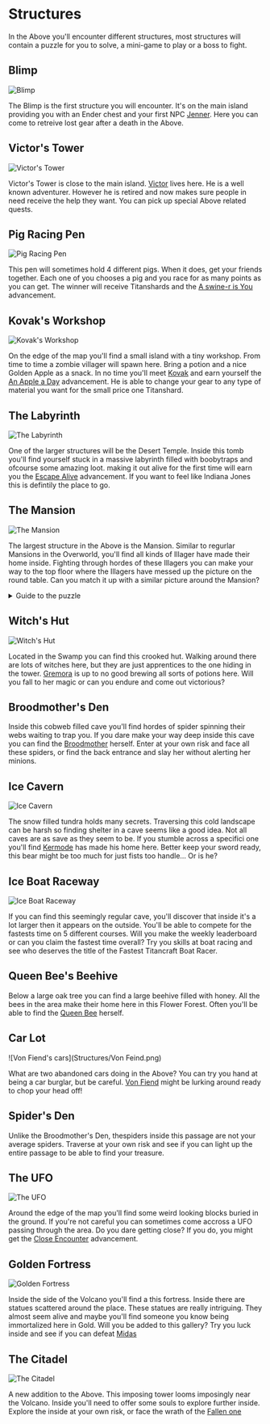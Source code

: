 # Structures

In the Above you'll encounter different structures, most structures will contain a puzzle for you to solve, a mini-game to play or a boss to fight.

## Blimp

![Blimp](Structures/Blimp.png)

The Blimp is the first structure you will encounter. It's on the main island providing you with an Ender chest and your first NPC [Jenner](bosses.md#jenner). Here you can come to retreive lost gear after a death in the Above.

## Victor's Tower

![Victor's Tower](Structures/Victor.png)

Victor's Tower is close to the main island. [Victor](bosses.md#Victor) lives here. He is a well known adventurer. However he is retired and now makes sure people in need receive the help they want. You can pick up special Above related quests.

## Pig Racing Pen

![Pig Racing Pen](Structures/Pig_Race.png)

This pen will sometimes hold 4 different pigs. When it does, get your friends together. Each one of you chooses a pig and you race for as many points as you can get. The winner will receive Titanshards and the [A swine-r is You](advancements.md#a-swine-r-is-you) advancement.

## Kovak's Workshop

![Kovak's Workshop](Structures/Kovak.png)

On the edge of the map you'll find a small island with a tiny workshop. From time to time a zombie villager will spawn here. Bring a potion and a nice Golden Apple as a snack. In no time you'll meet [Kovak](bosses.md#kovak) and earn yourself the [An Apple a Day](advancements.md#an-apple-a-day) advancement. He is able to change your gear to any type of material you want for the small price one Titanshard.

## The Labyrinth

![The Labyrinth](Structures/Pyramid.png)

One of the larger structures will be the Desert Temple. Inside this tomb you'll find yourself stuck in a massive labyrinth filled with boobytraps and ofcourse some amazing loot. making it out alive for the first time will earn you the [Escape Alive](advancements.md#escape-alive) advancement. If you want to feel like Indiana Jones this is defintily the place to go.

## The Mansion

![The Mansion](Structures/Mansion.png)

The largest structure in the Above is the Mansion. Similar to regurlar Mansions in the Overworld, you'll find all kinds of Illager have made their home inside. Fighting through hordes of these Illagers you can make your way to the top floor where the Illagers have messed up the picture on the round table. Can you match it up with a similar picture around the Mansion?

<details>
  <summary>Guide to the puzzle</summary>
  
  <img src="/Titancraft-Above-Wiki/Structures/Mansion_Key.png" alt="Mansion Guide" /></p>
</details>

## Witch's Hut

![Witch's Hut](Structures/Witch_Hut.png)

Located in the Swamp you can find this crooked hut. Walking around there are lots of witches here, but they are just apprentices to the one hiding in the tower. [Gremora](bosses.md#gremora) is up to no good brewing all sorts of potions here. Will you fall to her magic or can you endure and come out victorious?

## Broodmother's Den

Inside this cobweb filled cave you'll find hordes of spider spinning their webs waiting to trap you. If you dare make your way deep inside this cave you can find the [Broodmother](bosses.md#broodmother) herself. Enter at your own risk and face all these spiders, or find the back entrance and slay her without alerting her minions.

## Ice Cavern

![Ice Cavern](Structures/Kermode.png)

The snow filled tundra holds many secrets. Traversing this cold landscape can be harsh so finding shelter in a cave seems like a good idea. Not all caves are as save as they seem to be. If you stumble across a specifici one you'll find [Kermode](bosses.md#kermode) has made his home here. Better keep your sword ready, this bear might be too much for just fists too handle... Or is he?

## Ice Boat Raceway

![Ice Boat Raceway](Structures/Boat_Race.png)

If you can find this seemingly regular cave, you'll discover that inside it's a lot larger then it appears on the outside. You'll be able to compete for the fastests time on 5 different courses. Will you make the weekly leaderboard or can you claim the fastest time overall? Try you skills at boat racing and see who deserves the title of the Fastest Titancraft Boat Racer.

## Queen Bee's Beehive

Below a large oak tree you can find a large beehive filled with honey. All the bees in the area make their home here in this Flower Forest. Often you'll be able to find the [Queen Bee](bosses.md#bee-queen) herself.

## Car Lot

![Von Fiend's cars](Structures/Von Feind.png)

What are two abandoned cars doing in the Above? You can try you hand at being a car burglar, but be careful. [Von Fiend](bosses.md#von-fiend) might be lurking around ready to chop your head off!

## Spider's Den

Unlike the Broodmother's Den, thespiders inside this passage are not your average spiders. Traverse at your own risk and see if you can light up the entire passage to be able to find your treasure.

## The UFO

![The UFO](Structures/UFO.png)

Around the edge of the map you'll find some weird looking blocks buried in the ground. If you're not careful you can sometimes come accross a UFO passing through the area. Do you dare getting close? If you do, you might get the [Close Encounter](advancements.md#close-encounter) advancement.

## Golden Fortress

![Golden Fortress](Structures/Midas.png)

Inside the side of the Volcano you'll find a this fortress. Inside there are statues scattered around the place. These statues are really intriguing. They almost seem alive and maybe you'll find someone you know being immortalized here in Gold. Will you be added to this gallery? Try you luck inside and see if you can defeat [Midas](bosses.md#midas)

## The Citadel

![The Citadel](Arenas/Fallen_One.png)

A new addition to the Above. This imposing tower looms imposingly near the Volcano. Inside you'll need to offer some souls to explore further inside. Explore the inside at your own risk, or face the wrath of the [Fallen one](bosses.md#fallen-one)
